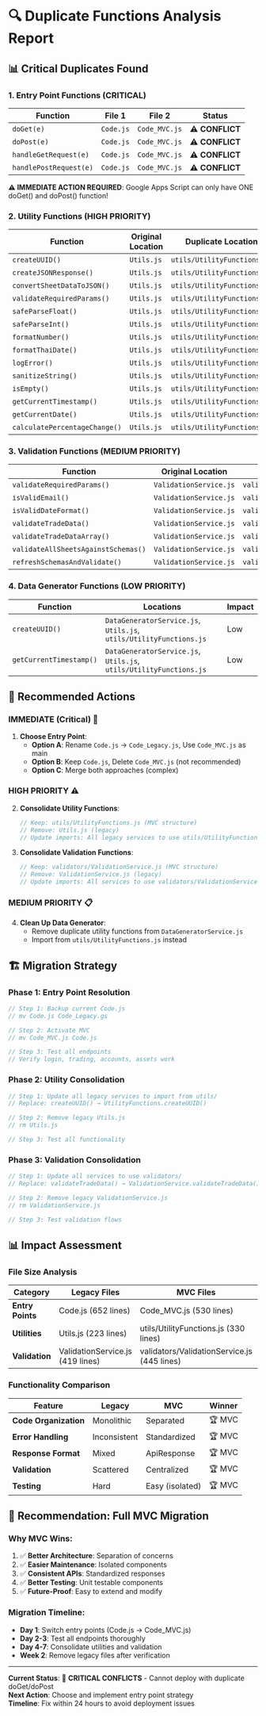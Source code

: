 # 🔍 Duplicate Functions Analysis Report

## 📊 **Critical Duplicates Found**

### 1. **Entry Point Functions (CRITICAL)**
| Function | File 1 | File 2 | Status |
|----------|--------|--------|--------|
| `doGet(e)` | `Code.js` | `Code_MVC.js` | ⚠️ **CONFLICT** |
| `doPost(e)` | `Code.js` | `Code_MVC.js` | ⚠️ **CONFLICT** |
| `handleGetRequest(e)` | `Code.js` | `Code_MVC.js` | ⚠️ **CONFLICT** |
| `handlePostRequest(e)` | `Code.js` | `Code_MVC.js` | ⚠️ **CONFLICT** |

**⚠️ IMMEDIATE ACTION REQUIRED**: Google Apps Script can only have ONE doGet() and doPost() function!

### 2. **Utility Functions (HIGH PRIORITY)**
| Function | Original Location | Duplicate Location | Impact |
|----------|------------------|-------------------|---------|
| `createUUID()` | `Utils.js` | `utils/UtilityFunctions.js` | Medium |
| `createJSONResponse()` | `Utils.js` | `utils/UtilityFunctions.js` | Medium |
| `convertSheetDataToJSON()` | `Utils.js` | `utils/UtilityFunctions.js` | Medium |
| `validateRequiredParams()` | `Utils.js` | `utils/UtilityFunctions.js` | Medium |
| `safeParseFloat()` | `Utils.js` | `utils/UtilityFunctions.js` | Medium |
| `safeParseInt()` | `Utils.js` | `utils/UtilityFunctions.js` | Medium |
| `formatNumber()` | `Utils.js` | `utils/UtilityFunctions.js` | Medium |
| `formatThaiDate()` | `Utils.js` | `utils/UtilityFunctions.js` | Medium |
| `logError()` | `Utils.js` | `utils/UtilityFunctions.js` | Medium |
| `sanitizeString()` | `Utils.js` | `utils/UtilityFunctions.js` | Medium |
| `isEmpty()` | `Utils.js` | `utils/UtilityFunctions.js` | Medium |
| `getCurrentTimestamp()` | `Utils.js` | `utils/UtilityFunctions.js` | Medium |
| `getCurrentDate()` | `Utils.js` | `utils/UtilityFunctions.js` | Medium |
| `calculatePercentageChange()` | `Utils.js` | `utils/UtilityFunctions.js` | Medium |

### 3. **Validation Functions (MEDIUM PRIORITY)**
| Function | Original Location | Duplicate Location | Impact |
|----------|------------------|-------------------|---------|
| `validateRequiredParams()` | `ValidationService.js` | `validators/ValidationService.js` | Medium |
| `isValidEmail()` | `ValidationService.js` | `validators/ValidationService.js` | Medium |
| `isValidDateFormat()` | `ValidationService.js` | `validators/ValidationService.js` | Medium |
| `validateTradeData()` | `ValidationService.js` | `validators/ValidationService.js` | Medium |
| `validateTradeDataArray()` | `ValidationService.js` | `validators/ValidationService.js` | Medium |
| `validateAllSheetsAgainstSchemas()` | `ValidationService.js` | `validators/ValidationService.js` | Medium |
| `refreshSchemasAndValidate()` | `ValidationService.js` | `validators/ValidationService.js` | Medium |

### 4. **Data Generator Functions (LOW PRIORITY)**
| Function | Locations | Impact |
|----------|-----------|---------|
| `createUUID()` | `DataGeneratorService.js`, `Utils.js`, `utils/UtilityFunctions.js` | Low |
| `getCurrentTimestamp()` | `DataGeneratorService.js`, `Utils.js`, `utils/UtilityFunctions.js` | Low |

## 🎯 **Recommended Actions**

### **IMMEDIATE (Critical)** 🚨
1. **Choose Entry Point**: 
   - **Option A**: Rename `Code.js` → `Code_Legacy.js`, Use `Code_MVC.js` as main
   - **Option B**: Keep `Code.js`, Delete `Code_MVC.js` (not recommended)
   - **Option C**: Merge both approaches (complex)

### **HIGH PRIORITY** ⚠️
2. **Consolidate Utility Functions**:
   ```javascript
   // Keep: utils/UtilityFunctions.js (MVC structure)
   // Remove: Utils.js (legacy)
   // Update imports: All legacy services to use utils/UtilityFunctions.js
   ```

3. **Consolidate Validation Functions**:
   ```javascript
   // Keep: validators/ValidationService.js (MVC structure)  
   // Remove: ValidationService.js (legacy)
   // Update imports: All services to use validators/ValidationService.js
   ```

### **MEDIUM PRIORITY** 📋
4. **Clean Up Data Generator**:
   - Remove duplicate utility functions from `DataGeneratorService.js`
   - Import from `utils/UtilityFunctions.js` instead

## 🏗️ **Migration Strategy**

### **Phase 1: Entry Point Resolution** 
```javascript
// Step 1: Backup current Code.js
// mv Code.js Code_Legacy.gs

// Step 2: Activate MVC
// mv Code_MVC.js Code.js

// Step 3: Test all endpoints
// Verify login, trading, accounts, assets work
```

### **Phase 2: Utility Consolidation**
```javascript
// Step 1: Update all legacy services to import from utils/
// Replace: createUUID() → UtilityFunctions.createUUID()

// Step 2: Remove legacy Utils.js
// rm Utils.js

// Step 3: Test all functionality
```

### **Phase 3: Validation Consolidation**
```javascript
// Step 1: Update all services to use validators/
// Replace: validateTradeData() → ValidationService.validateTradeData()

// Step 2: Remove legacy ValidationService.js
// rm ValidationService.js

// Step 3: Test validation flows
```

## 📊 **Impact Assessment**

### **File Size Analysis**
| Category | Legacy Files | MVC Files | Savings |
|----------|-------------|-----------|---------|
| **Entry Points** | Code.js (652 lines) | Code_MVC.js (530 lines) | 122 lines |
| **Utilities** | Utils.js (223 lines) | utils/UtilityFunctions.js (330 lines) | +107 lines (enhanced) |
| **Validation** | ValidationService.js (419 lines) | validators/ValidationService.js (445 lines) | +26 lines (enhanced) |

### **Functionality Comparison**
| Feature | Legacy | MVC | Winner |
|---------|--------|-----|--------|
| **Code Organization** | Monolithic | Separated | 🏆 MVC |
| **Error Handling** | Inconsistent | Standardized | 🏆 MVC |
| **Response Format** | Mixed | ApiResponse | 🏆 MVC |
| **Validation** | Scattered | Centralized | 🏆 MVC |
| **Testing** | Hard | Easy (isolated) | 🏆 MVC |

## 🎉 **Recommendation: Full MVC Migration**

### **Why MVC Wins:**
1. ✅ **Better Architecture**: Separation of concerns
2. ✅ **Easier Maintenance**: Isolated components  
3. ✅ **Consistent APIs**: Standardized responses
4. ✅ **Better Testing**: Unit testable components
5. ✅ **Future-Proof**: Easy to extend and modify

### **Migration Timeline:**
- **Day 1**: Switch entry points (Code.js → Code_MVC.js)
- **Day 2-3**: Test all endpoints thoroughly
- **Day 4-7**: Consolidate utilities and validation
- **Week 2**: Remove legacy files after verification

---

**Current Status**: 🔴 **CRITICAL CONFLICTS** - Cannot deploy with duplicate doGet/doPost  
**Next Action**: Choose and implement entry point strategy  
**Timeline**: Fix within 24 hours to avoid deployment issues